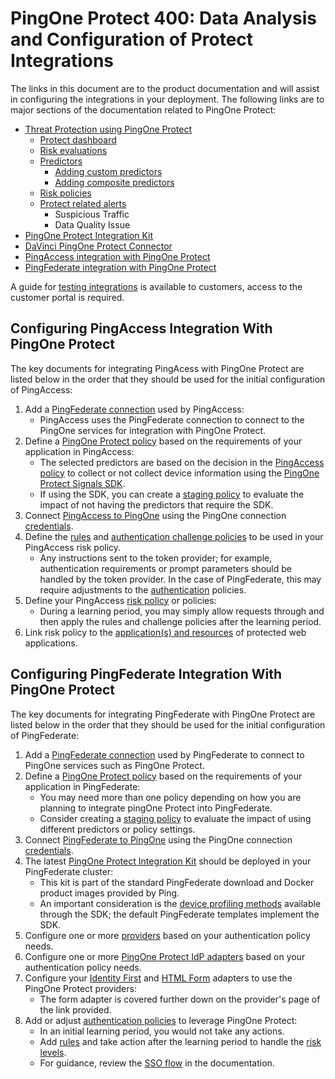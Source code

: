 # PingOne Protect 400: Data Analysis and Configuration of Protect Integrations

The links in this document are to the product documentation and will assist in configuring the integrations in your deployment. The following links are to major sections of the documentation related to PingOne Protect:

* [Threat Protection using PingOne Protect](https://docs.pingidentity.com/pingone/threat_protection_using_pingone_protect/p1_protect_overview.html)  
  * [Protect dashboard](https://docs.pingidentity.com/pingone/threat_protection_using_pingone_protect/p1_protect_dashboard.html)  
  * [Risk evaluations](https://docs.pingidentity.com/pingone/threat_protection_using_pingone_protect/p1_protect_risk_evaluations.html)  
  * [Predictors](https://docs.pingidentity.com/pingone/threat_protection_using_pingone_protect/p1_protect_risk_predictors.html)  
    * [Adding custom predictors](https://docs.pingidentity.com/pingone/threat_protection_using_pingone_protect/p1_protect_adding_custom_predictors.html)  
    * [Adding composite predictors](https://docs.pingidentity.com/pingone/threat_protection_using_pingone_protect/p1_protect_adding_composite_predictors.html)  
  * [Risk policies](https://docs.pingidentity.com/pingone/threat_protection_using_pingone_protect/p1_protect_risk_policies.html)  
  * [Protect related alerts](https://docs.pingidentity.com/pingone/monitoring/p1_alerts.html)
    * Suspicious Traffic
    * Data Quality Issue  
* [PingOne Protect Integration Kit](https://docs.pingidentity.com/integrations/pingone/pingone_protect_integration_kit/pf_p1_protect_ik.html)  
* [DaVinci PingOne Protect Connector](https://docs.pingidentity.com/connectors/p1_protect_connector.html)  
* [PingAccess integration with PingOne Protect](https://docs.pingidentity.com/pingaccess/latest/agents_and_integrations/pa_p1risk_policy_eval_integration.html)  
* [PingFederate integration with PingOne Protect](https://docs.pingidentity.com/pingfederate/latest/introduction_to_pingfederate/pf_additional_integr.html)

A guide for [testing integrations](https://support.pingidentity.com/s/article/PingOne-Protect-Integration-Testing) is available to customers, access to the customer portal is required.

## Configuring PingAccess Integration With PingOne Protect

The key documents for integrating PingAcess with PingOne Protect are listed below in the order that they should be used for the initial configuration of PingAccess:

1. Add a [PingFederate connection](https://docs.pingidentity.com/pingone/integrations/p1_create_connection_pf.html) used by PingAccess:  
   * PingAccess uses the PingFederate connection to connect to the PingOne services for integration with PingOne Protect.  
2. Define a [PingOne Protect policy](https://docs.pingidentity.com/pingone/threat_protection_using_pingone_protect/p1_protect_risk_policies.html) based on the requirements of your application in PingAccess:  
   * The selected predictors are based on the decision in the [PingAccess policy](https://docs.pingidentity.com/pingaccess/latest/pingaccess_user_interface_reference_guide/pa_risk_policies_overview.html#risk-policy-field-descriptions) to collect or not collect device information using the [PingOne Protect Signals SDK](https://docs.pingidentity.com/pingone/threat_protection_using_pingone_protect/p1_protect_signals_sdk.html).  
   * If using the SDK, you can create a [staging policy](https://docs.pingidentity.com/pingone/threat_protection_using_pingone_protect/p1_protect_creating_managing_staging_policies.html) to evaluate the impact of not having the predictors that require the SDK.  
3. Connect [PingAccess to PingOne](https://docs.pingidentity.com/pingaccess/latest/pingaccess_user_interface_reference_guide/pa_risk_policies_overview.html) using the PingOne connection [credentials](https://docs.pingidentity.com/pingone/integrations/p1_create_connection_pf.html).  
4. Define the [rules](https://docs.pingidentity.com/pingaccess/latest/pingaccess_user_interface_reference_guide/pa_rules.html) and [authentication challenge policies](https://docs.pingidentity.com/pingaccess/latest/pingaccess_user_interface_reference_guide/pa_authentication.html) to be used in your PingAccess risk policy.  
   * Any instructions sent to the token provider; for example, authentication requirements or prompt parameters should be handled by the token provider. In the case of PingFederate, this may require adjustments to the [authentication](https://docs.pingidentity.com/pingfederate/latest/administrators_reference_guide/pf_authentication_policies.html) policies.  
5. Define your PingAccess [risk policy](https://docs.pingidentity.com/pingaccess/latest/pingaccess_user_interface_reference_guide/pa_risk_policies_overview.html) or policies:  
   * During a learning period, you may simply allow requests through and then apply the rules and challenge policies after the learning period.  
6. Link risk policy to the [application(s) and resources](https://docs.pingidentity.com/pingaccess/latest/pingaccess_user_interface_reference_guide/pa_applications_operations.html) of protected web applications.

## Configuring PingFederate Integration With PingOne Protect

The key documents for integrating PingFederate with PingOne Protect are listed below in the order that they should be used for the initial configuration of PingFederate:

1. Add a [PingFederate connection](https://docs.pingidentity.com/pingone/integrations/p1_create_connection_pf.html) used by PingFederate to connect to PingOne services such as PingOne Protect.  
2. Define a [PingOne Protect policy](https://docs.pingidentity.com/pingone/threat_protection_using_pingone_protect/p1_protect_risk_policies.html) based on the requirements of your application in PingFederate:  
   * You may need more than one policy depending on how you are planning to integrate pingOne Protect into PingFederate.  
   * Consider creating a [staging policy](https://docs.pingidentity.com/pingone/threat_protection_using_pingone_protect/p1_protect_creating_managing_staging_policies.html) to evaluate the impact of using different predictors or policy settings.  
3. Connect [PingFederate to PingOne](https://docs.pingidentity.com/pingfederate/latest/administrators_reference_guide/help_p1connections_p1connectioncreate.html) using the PingOne connection [credentials](https://docs.pingidentity.com/pingone/integrations/p1_create_connection_pf.html).  
4. The latest [PingOne Protect Integration Kit](https://docs.pingidentity.com/integrations/pingone/pingone_protect_integration_kit/pf_p1_protect_ik.html) should be deployed in your PingFederate cluster:   
   * This kit is part of the standard PingFederate download and Docker product images provided by Ping.  
   * An important consideration is the [device profiling methods](https://docs.pingidentity.com/integrations/pingone/pingone_protect_integration_kit/pf_p1_protect_ik_device_profiling_methods.html) available through the SDK; the default PingFederate templates implement the SDK.  
5. Configure one or more [providers](https://docs.pingidentity.com/integrations/pingone/pingone_protect_integration_kit/pf_p1_protect_ik_configuring_a_provider_instance.html) based on your authentication policy needs.  
6. Configure one or more [PingOne Protect IdP adapters](https://docs.pingidentity.com/integrations/pingone/pingone_protect_integration_kit/pf_p1_protect_ik_configuring_an_adapter_instance.html) based on your authentication policy needs.  
7. Configure your [Identity First](https://docs.pingidentity.com/pingfederate/latest/administrators_reference_guide/pf_identifier_first_adapter.html) and [HTML Form](https://docs.pingidentity.com/integrations/pingone/pingone_protect_integration_kit/pf_p1_protect_ik_configuring_a_provider_instance.html) adapters to use the PingOne Protect providers:  
   * The form adapter  is covered further down on the provider's page of the link provided.  
8. Add or adjust [authentication policies](https://docs.pingidentity.com/pingfederate/latest/administrators_reference_guide/pf_authentication_policies.html) to leverage PingOne Protect:  
   * In an initial learning period, you would not take any actions.  
   * Add [rules](https://docs.pingidentity.com/pingfederate/latest/administrators_reference_guide/pf_config_rules_auth_policies.html) and take action after the learning period to handle the [risk levels](https://docs.pingidentity.com/integrations/pingone/pingone_protect_integration_kit/pf_p1_protect_ik_adding_risk_level_results_to_your_authentication_policy.html).  
   * For guidance, review the [SSO flow](https://docs.pingidentity.com/integrations/pingone/magic_link_integration_kit/pf_magic_link_ik_overview_of_the_sso_flow.html) in the documentation.
